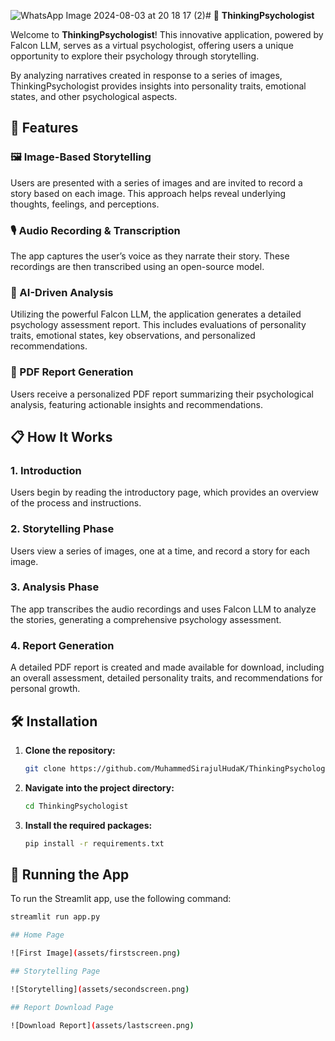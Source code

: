 ![WhatsApp Image 2024-08-03 at 20 18 17 (2)](https://github.com/user-attachments/assets/0422c10d-ea15-48d9-aa53-32ecaa1a0eac)# 🧠 **ThinkingPsychologist**

Welcome to **ThinkingPsychologist**! This innovative application, powered by Falcon LLM, serves as a virtual psychologist, offering users a unique opportunity to explore their psychology through storytelling.

By analyzing narratives created in response to a series of images, ThinkingPsychologist provides insights into personality traits, emotional states, and other psychological aspects.

## 🚀 **Features**

### 🖼️ Image-Based Storytelling
Users are presented with a series of images and are invited to record a story based on each image. This approach helps reveal underlying thoughts, feelings, and perceptions.

### 🎙️ Audio Recording & Transcription
The app captures the user’s voice as they narrate their story. These recordings are then transcribed using an open-source model.

### 🤖 AI-Driven Analysis
Utilizing the powerful Falcon LLM, the application generates a detailed psychology assessment report. This includes evaluations of personality traits, emotional states, key observations, and personalized recommendations.

### 📄 PDF Report Generation
Users receive a personalized PDF report summarizing their psychological analysis, featuring actionable insights and recommendations.

## 📋 **How It Works**

### 1. Introduction
Users begin by reading the introductory page, which provides an overview of the process and instructions.

### 2. Storytelling Phase
Users view a series of images, one at a time, and record a story for each image.

### 3. Analysis Phase
The app transcribes the audio recordings and uses Falcon LLM to analyze the stories, generating a comprehensive psychology assessment.

### 4. Report Generation
A detailed PDF report is created and made available for download, including an overall assessment, detailed personality traits, and recommendations for personal growth.

## 🛠️ **Installation**

1. **Clone the repository:**

    ```bash
    git clone https://github.com/MuhammedSirajulHudaK/ThinkingPsychologist.git
    ```

2. **Navigate into the project directory:**

    ```bash
    cd ThinkingPsychologist
    ```

3. **Install the required packages:**

    ```bash
    pip install -r requirements.txt
    ```

## 🚀 **Running the App**

To run the Streamlit app, use the following command:

```bash
streamlit run app.py

## Home Page

![First Image](assets/firstscreen.png)

## Storytelling Page

![Storytelling](assets/secondscreen.png)

## Report Download Page

![Download Report](assets/lastscreen.png)

